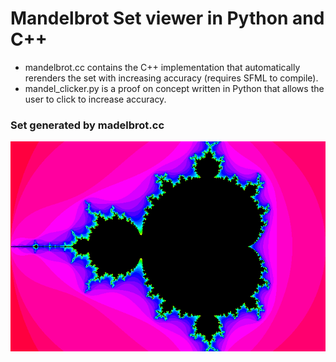 # Mandelbrot Set viewer in Python and C++

- mandelbrot.cc contains the C++ implementation that automatically rerenders the set with increasing accuracy (requires SFML to compile).
- mandel_clicker.py is a proof on concept written in Python that allows the user to click to increase accuracy.

### Set generated by madelbrot.cc
<p align="center">
  <img src="https://github.com/jake-sippy/mandelbrot/blob/master/images/screenshot.png?raw=true" alt="Pretty Fractal"/>
</p>

